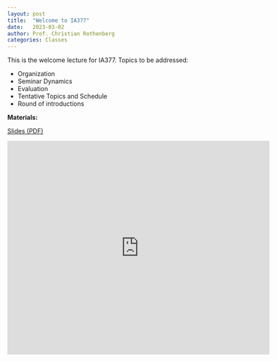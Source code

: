 ```yaml
---
layout: post
title:  "Welcome to IA377"
date:   2023-03-02
author: Prof. Christian Rothenberg
categories: Classes
---
```


This is the welcome lecture for IA377. Topics to be addressed:
* Organization
* Seminar Dynamics
* Evaluation
* Tentative Topics and Schedule
* Round of introductions

**Materials:**

[Slides (PDF)](https://github.com/ia377-feec-unicamp/ia377-feec-unicamp.github.io/raw/main/uploads/pdf/IA377-1S2023-Seminar-FEEC-UNICAMP-Aula-0-Intro-PUBLIC.pdf)

<iframe src="https://www.slideshare.net/slideshow/embed_code/key/nmvIrt9noIUwsz" width="595" height="485" frameborder="0" marginwidth="0" marginheight="0" scrolling="no"></iframe>
